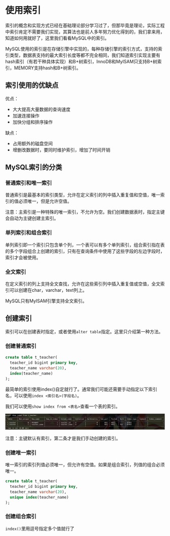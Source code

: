# 使用索引

索引的概念和实现方式已经在基础理论部分学习过了，但那毕竟是理论，实际工程中索引肯定不需要我们实现，其算法也是前人多年努力优化得到的，我们拿来用，知道如何用就好了，这里我们看看MySQL中的索引。

MySQL使用的索引是在存储引擎中实现的，每种存储引擎的索引方式，支持的索引类型，数据表支持的最大索引长度等都不完全相同，我们知道索引实现主要有hash索引（有若干种具体实现）和B+树索引，InnoDB和MyISAM只支持B+树索引，MEMORY支持hash和B+树索引。

## 索引使用的优缺点

优点：

* 大大提高大量数据的查询速度
* 加速连接操作
* 加快分组和排序操作

缺点：

* 占用额外的磁盘空间
* 增删改数据时，要同时维护索引，增加了时间开销

## MySQL索引的分类

### 普通索引和唯一索引

普通索引是最基本的索引类型，允许在定义索引的列中插入重复值和空值，唯一索引的值必须唯一，但是允许空值。

注意：主索引是一种特殊的唯一索引，不允许为空。我们创建数据表时，指定主键会自动为主键创建主索引。

### 单列索引和组合索引

单列索引即一个索引只包含单个列，一个表可以有多个单列索引，组合索引指在表的多个字段组合上创建的索引，只有在查询条件中使用了这些字段的左边字段时，索引才会被使用。

### 全文索引

在定义索引的列上支持全文查找，允许在这些索引列中插入重复值或空值，全文索引可以创建在char，varchar，text列上。

MySQL只有MyISAM引擎支持全文索引。

## 创建索引

索引可以在创建表时指定，或者使用`alter table`指定。这里只介绍第一种方法。

### 创建普通索引

```sql
create table t_teacher(
  teacher_id bigint primary key,
  teacher_name varchar(20),
  index(teacher_name)
);
```

最简单的索引使用index()自定就行了。通常我们可能还需要手动指定以下索引名，可以使用`index <索引名>(字段名)`。

我们可以使用`show index from <表名>`查看一个表的索引。

![](res/1.png)

注意：主键默认有索引，第二条才是我们手动创建的索引。

### 创建唯一索引

唯一索引的索引列值必须唯一，但允许有空值。如果是组合索引，列值的组合必须唯一。

```sql
create table t_teacher(
  teacher_id bigint primary key,
  teacher_name varchar(20),
  unique index(teacher_name)
);
```

### 创建组合索引

`index()`里用逗号指定多个值就行了
